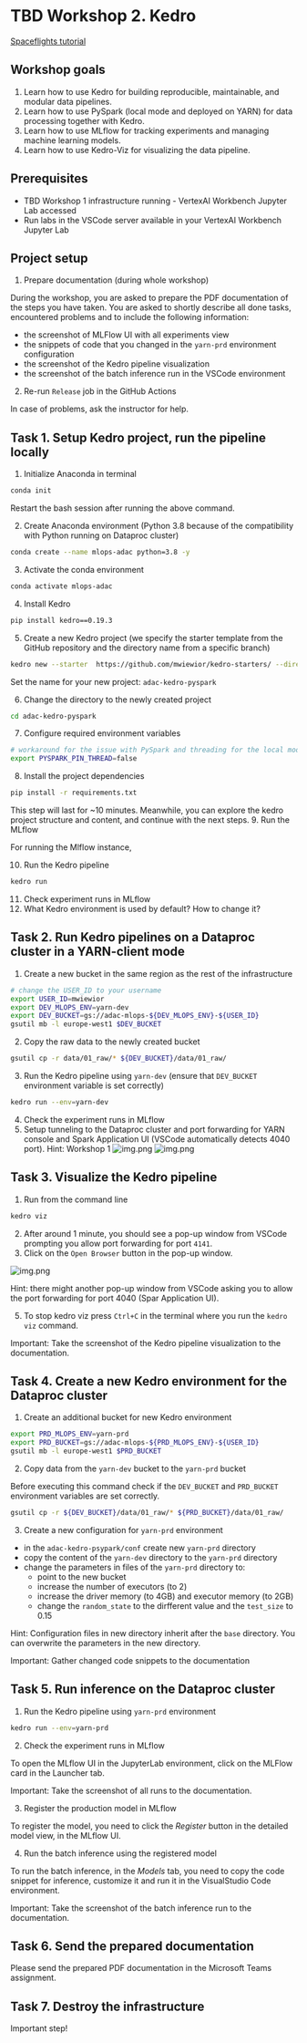 # TBD Workshop 2. Kedro
[Spaceflights tutorial](https://docs.kedro.org/en/stable/tutorial/spaceflights_tutorial.html)

## Workshop goals

1. Learn how to use Kedro for building reproducible, maintainable, and modular data pipelines.
2. Learn how to use PySpark (local mode and deployed on YARN) for data processing together with Kedro.
3. Learn how to use MLflow for tracking experiments and managing machine learning models.
4. Learn how to use Kedro-Viz for visualizing the data pipeline.

## Prerequisites
* TBD Workshop 1 infrastructure running - VertexAI Workbench Jupyter Lab accessed
* Run labs in the VSCode server available in your VertexAI Workbench Jupyter Lab

## Project setup

1. Prepare documentation (during whole workshop)

During the workshop, you are asked to prepare the PDF documentation of the steps you have taken.
You are asked to shortly describe all done tasks, encountered problems and to include the following information:
- the screenshot of MLFlow UI with all experiments view
- the snippets of code that you changed in the `yarn-prd` environment configuration
- the screenshot of the Kedro pipeline visualization
- the screenshot of the batch inference run in the VSCode environment

2. Re-run `Release` job in the GitHub Actions

In case of problems, ask the instructor for help.

## Task 1. Setup Kedro project, run the pipeline locally 

1. Initialize Anaconda in terminal

```bash
conda init
```
Restart the bash session after running the above command.

2. Create Anaconda environment (Python 3.8 because of the compatibility with Python running on Dataproc cluster)

```bash 
conda create --name mlops-adac python=3.8 -y
```



3. Activate the conda environment

```bash
conda activate mlops-adac
```

4. Install Kedro

```bash
pip install kedro==0.19.3
```

5. Create a new Kedro project (we specify the starter template from the GitHub repository and the directory name from a specific branch)

```bash
kedro new --starter  https://github.com/mwiewior/kedro-starters/ --directory spaceflights-pyspark-mlflow --checkout spaceflights-pyspark-mlflow
```

Set the name for your new project: `adac-kedro-pyspark`

6. Change the directory to the newly created project

```bash
cd adac-kedro-pyspark
```

7. Configure required environment variables

```bash
# workaround for the issue with PySpark and threading for the local mode an logging MLflow runs
export PYSPARK_PIN_THREAD=false
```

8. Install the project dependencies

```bash
pip install -r requirements.txt
```

This step will last for ~10 minutes. Meanwhile, you can explore the kedro project structure and content, and continue with the next steps.
9. Run the MLflow

For running the Mlflow instance,

10. Run the Kedro pipeline

```bash
kedro run
```
11. Check experiment runs in MLflow
12. What Kedro environment is used by default? How to change it?

## Task 2. Run Kedro pipelines on a Dataproc cluster in a YARN-client mode

1. Create a new bucket in the same region as the rest of the infrastructure

```bash
# change the USER_ID to your username
export USER_ID=mwiewior
export DEV_MLOPS_ENV=yarn-dev
export DEV_BUCKET=gs://adac-mlops-${DEV_MLOPS_ENV}-${USER_ID}
gsutil mb -l europe-west1 $DEV_BUCKET
```
2. Copy the raw data to the newly created bucket

```bash
gsutil cp -r data/01_raw/* ${DEV_BUCKET}/data/01_raw/
```

3. Run the Kedro pipeline using `yarn-dev` (ensure that `DEV_BUCKET` environment variable is set correctly)

```bash
kedro run --env=yarn-dev
```
4. Check the experiment runs in MLflow 
5. Setup tunneling to the Dataproc cluster and port forwarding for YARN console and
Spark Application UI (VSCode automatically detects 4040 port).
Hint: Workshop 1
![img.png](doc/figures/kedro-pyspark-yarn.png)
![img.png](doc/figures/spark-ui-yarn.png)


## Task 3. Visualize the Kedro pipeline
1. Run from the command line
```bash
kedro viz
```
2. After around 1 minute, you should see a pop-up window from VSCode prompting you allow port forwarding for port `4141`.
3. Click on the `Open Browser` button in the pop-up window.

![img.png](doc/figures/kedro-viz-popup.png)

Hint: there might another pop-up window from VSCode asking you to allow the port forwarding for port 4040 (Spar Application UI). 

5. To stop kedro viz press `Ctrl+C` in the terminal where you run the `kedro viz` command.

Important: Take the screenshot of the Kedro pipeline visualization to the documentation.

## Task 4. Create a new Kedro environment for the Dataproc cluster

1. Create an additional bucket for new Kedro environment

```bash
export PRD_MLOPS_ENV=yarn-prd
export PRD_BUCKET=gs://adac-mlops-${PRD_MLOPS_ENV}-${USER_ID}
gsutil mb -l europe-west1 $PRD_BUCKET
```

2. Copy data from the `yarn-dev` bucket to the `yarn-prd` bucket

Before executing this command check if the `DEV_BUCKET` and `PRD_BUCKET` environment variables are set correctly.
```bash
gsutil cp -r ${DEV_BUCKET}/data/01_raw/* ${PRD_BUCKET}/data/01_raw/
```

3. Create a new configuration for `yarn-prd` environment

- in the `adac-kedro-psypark/conf` create new `yarn-prd` directory
- copy the content of the `yarn-dev` directory to the `yarn-prd` directory
- change the parameters in files of the `yarn-prd` directory to:
  - point to the new bucket
  - increase the number of executors (to 2)
  - increase the driver memory (to 4GB) and executor memory (to 2GB)
  - change the `random_state` to the dirfferent value and the `test_size` to 0.15

Hint: Configuration files in new directory inherit after the `base` directory. You can overwrite the parameters in the new directory.

Important: Gather changed code snippets to the documentation

## Task 5. Run inference on the Dataproc cluster

1. Run the Kedro pipeline using `yarn-prd` environment

```bash
kedro run --env=yarn-prd
```

2. Check the experiment runs in MLflow

To open the MLflow UI in the JupyterLab environment, click on the MLFlow card in the Launcher tab.

Important: Take the screenshot of all runs to the documentation.

3. Register the production model in MLflow

To register the model, you need to click the *Register* button in the detailed model view, in the MLflow UI.

4. Run the batch inference using the registered model

To run the batch inference, in the *Models* tab, you need to copy the code snippet for inference, customize it and run it in the VisualStudio Code environment.

Important: Take the screenshot of the batch inference run to the documentation.

## Task 6. Send the prepared documentation

Please send the prepared PDF documentation in the Microsoft Teams assignment.

## Task 7. Destroy the infrastructure

Important step!